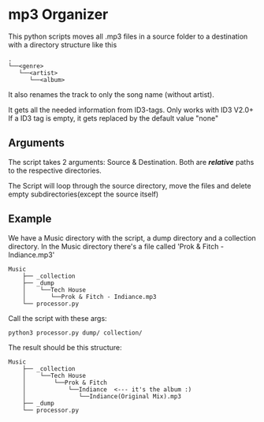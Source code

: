 # mp3 Organizer
This python scripts moves all .mp3 files in a source folder to a destination with a directory structure like this

    .
    └──<genre>
       └──<artist>
          └──<album>



It also renames the track to only the song name (without artist).

It gets all the needed information from ID3-tags. Only works with ID3 V2.0+
If a ID3 tag is empty, it gets replaced by the default value "none"


## Arguments
The script takes 2 arguments: Source & Destination. Both are ***relative*** paths to the respective directories.

The Script will loop through the source directory, move the files and delete empty subdirectories(except the source itself)


## Example
We have a Music directory with the script, a dump directory and a collection directory. In the Music directory there's a file called 'Prok & Fitch - Indiance.mp3'

    Music
        ├── _collection
        ├── _dump
        │    └──Tech House
        │       └──Prok & Fitch - Indiance.mp3
        └── processor.py

Call the script with these args:

    python3 processor.py dump/ collection/

The result should be this structure:

    Music
        ├── _collection
        │    └──Tech House
        │        └──Prok & Fitch
        │            └──Indiance  <--- it's the album :)
        │               └──Indiance(Original Mix).mp3
        ├── _dump
        └── processor.py